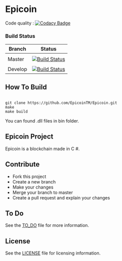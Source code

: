 # Epicoin

Code quality : [![Codacy Badge](https://api.codacy.com/project/badge/Grade/35e7c9f78de14aec90b6e95186a7dc21)](https://www.codacy.com/app/cedricfarinazzo/Epicoin?utm_source=github.com&amp;utm_medium=referral&amp;utm_content=EpicoinTM/Epicoin&amp;utm_campaign=Badge_Grade)        

### Build Status

| Branch | Status |
|--------|--------|
|        |        |
| Master | [![Build Status](https://travis-ci.com/EpicoinTM/Epicoin.svg?branch=master)](https://travis-ci.com/EpicoinTM/Epicoin)       |
|        |        |
| Develop| [![Build Status](https://travis-ci.com/EpicoinTM/Epicoin.svg?branch=develop)](https://travis-ci.com/EpicoinTM/Epicoin)       |


## How To Build

```

git clone https://github.com/EpicoinTM/Epicoin.git
make
make build

```

You can found .dll files in bin folder.

## Epicoin Project

Epicoin is a blockchain made in C #.


## Contribute

- Fork this project
- Create a new branch
- Make your changes
- Merge your branch to master
- Create a pull request and explain your changes


## To Do

See the [TO_DO](TO_DO.md) file for more information.

## License

See the [LICENSE](LICENSE) file for licensing information.
